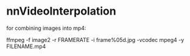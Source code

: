 # nnVideoInterpolation

for combining images into mp4:

ffmpeg -f image2 -r FRAMERATE -i frame%05d.jpg -vcodec mpeg4 -y FILENAME.mp4
